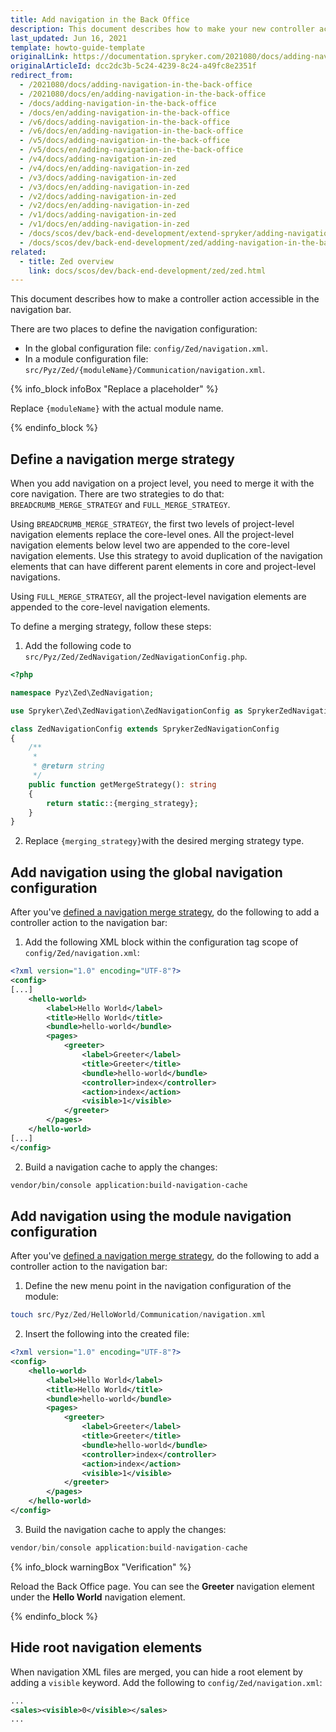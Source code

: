 ```yaml
---
title: Add navigation in the Back Office
description: This document describes how to make your new controller action accessible in the navigation bar.
last_updated: Jun 16, 2021
template: howto-guide-template
originalLink: https://documentation.spryker.com/2021080/docs/adding-navigation-in-the-back-office
originalArticleId: dcc2dc3b-5c24-4239-8c24-a49fc8e2351f
redirect_from:
  - /2021080/docs/adding-navigation-in-the-back-office
  - /2021080/docs/en/adding-navigation-in-the-back-office
  - /docs/adding-navigation-in-the-back-office
  - /docs/en/adding-navigation-in-the-back-office
  - /v6/docs/adding-navigation-in-the-back-office
  - /v6/docs/en/adding-navigation-in-the-back-office
  - /v5/docs/adding-navigation-in-the-back-office
  - /v5/docs/en/adding-navigation-in-the-back-office
  - /v4/docs/adding-navigation-in-zed
  - /v4/docs/en/adding-navigation-in-zed
  - /v3/docs/adding-navigation-in-zed
  - /v3/docs/en/adding-navigation-in-zed
  - /v2/docs/adding-navigation-in-zed
  - /v2/docs/en/adding-navigation-in-zed
  - /v1/docs/adding-navigation-in-zed
  - /v1/docs/en/adding-navigation-in-zed
  - /docs/scos/dev/back-end-development/extend-spryker/adding-navigation-in-the-back-office.html
  - /docs/scos/dev/back-end-development/zed/adding-navigation-in-the-back-office.html
related: 
  - title: Zed overview
    link: docs/scos/dev/back-end-development/zed/zed.html
---
```


This document describes how to make a controller action accessible in the navigation bar.

There are two places to define the navigation configuration:

* In the global configuration file: `config/Zed/navigation.xml`.
* In a module configuration file: `src/Pyz/Zed/{moduleName}/Communication/navigation.xml`.

{% info_block infoBox "Replace a placeholder" %}

Replace `{moduleName}` with the actual module name.

{% endinfo_block %}

## Define a navigation merge strategy

When you add navigation on a project level, you need to merge it with the core navigation. There are two strategies to do that: `BREADCRUMB_MERGE_STRATEGY` and `FULL_MERGE_STRATEGY`.

Using `BREADCRUMB_MERGE_STRATEGY`, the first two levels of project-level navigation elements replace the core-level ones. All the project-level navigation elements below level two are appended to the core-level navigation elements. Use this strategy to avoid duplication of the navigation elements that can have different parent elements in core and project-level navigations.

Using `FULL_MERGE_STRATEGY`, all the project-level navigation elements are appended to the core-level navigation elements.

To define a merging strategy, follow these steps:
1. Add the following code to `src/Pyz/Zed/ZedNavigation/ZedNavigationConfig.php`.

```php
<?php

namespace Pyz\Zed\ZedNavigation;

use Spryker\Zed\ZedNavigation\ZedNavigationConfig as SprykerZedNavigationConfig;

class ZedNavigationConfig extends SprykerZedNavigationConfig
{
    /**
     *
     * @return string
     */
    public function getMergeStrategy(): string
    {
        return static::{merging_strategy};
    }
}
```

2. Replace `{merging_strategy}`with the desired merging strategy type.

## Add navigation using the global navigation configuration

After you've [defined a navigation merge strategy](#define-a-navigation-merge-strategy), do the following to add a controller action to the navigation bar:

1. Add the following XML block within the configuration tag scope of `config/Zed/navigation.xml`:

```xml
<?xml version="1.0" encoding="UTF-8"?>
<config>
[...]
    <hello-world>
        <label>Hello World</label>
        <title>Hello World</title>
        <bundle>hello-world</bundle>
        <pages>
            <greeter>
                <label>Greeter</label>
                <title>Greeter</title>
                <bundle>hello-world</bundle>
                <controller>index</controller>
                <action>index</action>
                <visible>1</visible>
            </greeter>
        </pages>
    </hello-world>
[...]
</config>
```

2. Build a navigation cache to apply the changes:

```bash
vendor/bin/console application:build-navigation-cache
```


## Add navigation using the module navigation configuration

After you've [defined a navigation merge strategy](#define-a-navigation-merge-strategy), do the following to add a controller action to the navigation bar:

1. Define the new menu point in the navigation configuration of the module:

```php
touch src/Pyz/Zed/HelloWorld/Communication/navigation.xml
```

2. Insert the following into the created file:

```xml
<?xml version="1.0" encoding="UTF-8"?>
<config>
    <hello-world>
        <label>Hello World</label>
        <title>Hello World</title>
        <bundle>hello-world</bundle>
        <pages>
            <greeter>
                <label>Greeter</label>
                <title>Greeter</title>
                <bundle>hello-world</bundle>
                <controller>index</controller>
                <action>index</action>
                <visible>1</visible>
            </greeter>
        </pages>
    </hello-world>
</config>
```

3. Build the navigation cache to apply the changes:

```php
vendor/bin/console application:build-navigation-cache
```

{% info_block warningBox "Verification" %}

Reload the Back Office page. You can see the **Greeter** navigation element under the **Hello World** navigation element.

{% endinfo_block %}

## Hide root navigation elements

When navigation XML files are merged, you can hide a root element by adding a `visible` keyword.
Add the following to `config/Zed/navigation.xml`:

```xml
...
<sales><visible>0</visible></sales>
...
```

